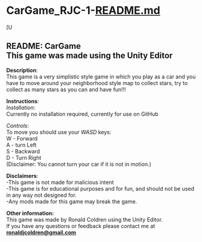 # CarGame_RJC-1-[README.md](https://github.com/RjColdren/CarGame_RJC-1-/files/12423073/README.md)
[U<!DOCTYPE html>
<html>

<head>
  <meta charset="utf-8">
  <meta name="viewport" content="width=device-width, initial-scale=1.0">
  <title>README</title>
  <link rel="stylesheet" href="https://stackedit.io/style.css" />
</head>

<body class="stackedit">
  <div class="stackedit__html"><h2 id="readme-cargamethis-game-was-made-using-the-unity-editor">README: CarGame<br>
This game was made using the Unity Editor</h2>
<p><strong>Description</strong>:<br>
This game is a very simplistic style game in which you play as a car and you have to move around your neighborhood style map to collect stars, try to collect as many stars as you can and have fun!!!</p>
<p><strong>Instructions</strong>:<br>
<em>Installation</em>:<br>
Currently no installation required, currently for use on GitHub</p>
<p><em>Controls</em>:<br>
To move you should use your <em>WASD</em> keys:<br>
W - Forward<br>
A - turn Left<br>
S - Backward<br>
D - Turn Right<br>
(Disclaimer: You cannot turn your car if it is not in motion.)</p>
<p><strong>Disclaimers</strong>:<br>
-This game is not made for malicious intent<br>
-This game is for educational purposes and for fun, and should not be used in any way not designed for.<br>
-Any mods made for this game may break the game.</p>
<p><strong>Other information:</strong><br>
This game was made by Ronald Coldren using the Unity Editor.<br>
If you have any questions or feedback please contact me at <strong><a href="mailto:ronaldjcoldren@gmail.com">ronaldjcoldren@gmail.com</a></strong></p>
</div>
</body>

</html>

